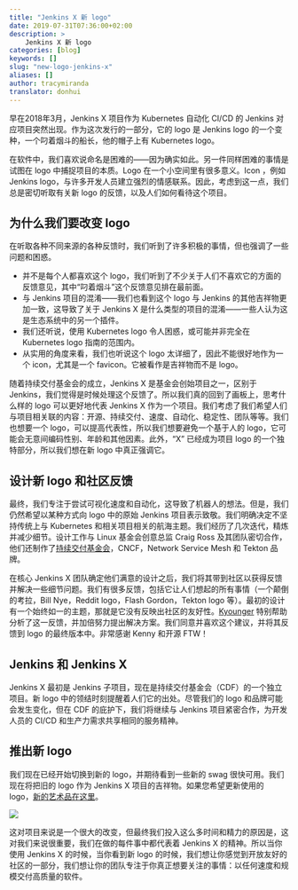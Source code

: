 ```yaml
---
title: "Jenkins X 新 logo"
date: 2019-07-31T07:36:00+02:00
description: >
    Jenkins X 新 logo
categories: [blog]
keywords: []
slug: "new-logo-jenkins-x"
aliases: []
author: tracymiranda
translator: donhui
---
```

早在2018年3月，Jenkins X 项目作为 Kubernetes 自动化 CI/CD 的 Jenkins 对应项目突然出现。作为这次发行的一部分，它的 logo 是 Jenkins logo 的一个变种，一个叼着烟斗的船长，他的帽子上有 Kubernetes logo。

在软件中，我们喜欢说命名是困难的——因为确实如此。另一件同样困难的事情是试图在 logo 中捕捉项目的本质。Logo 在一个小空间里有很多意义。Icon ，例如 Jenkins logo，与许多开发人员建立强烈的情感联系。因此，考虑到这一点，我们总是密切听取有关新 logo 的反馈，以及人们如何看待这个项目。

## 为什么我们要改变 logo

在听取各种不同来源的各种反馈时，我们听到了许多积极的事情，但也强调了一些问题和困惑。

* 并不是每个人都喜欢这个 logo，我们听到了不少关于人们不喜欢它的方面的反馈意见，其中“叼着烟斗”这个反馈意见排在最前面。
* 与 Jenkins 项目的混淆——我们也看到这个 logo 与 Jenkins 的其他吉祥物更加一致，这导致了关于 Jenkins X 是什么类型的项目的混淆——一些人认为这是生态系统中的另一个插件。
* 我们还听说，使用 Kubernetes logo 令人困惑，或可能并非完全在 Kubernetes logo 指南的范围内。
* 从实用的角度来看，我们也听说这个 logo 太详细了，因此不能很好地作为一个 icon，尤其是一个 favicon。它被看作是吉祥物而不是 logo。

随着持续交付基金会的成立，Jenkins X 是基金会创始项目之一，区别于 Jenkins，我们觉得是时候处理这个反馈了。所以我们真的回到了画板上，思考什么样的 logo 可以更好地代表 Jenkins X 作为一个项目。我们考虑了我们希望人们与项目相关联的内容：开源、持续交付、速度、自动化、稳定性、团队等等。我们也想要一个 logo，可以提高代表性，所以我们想要避免一个基于人的 logo，它可能会无意间编码性别、年龄和其他因素。此外，“X” 已经成为项目 logo 的一个独特部分，所以我们想在新 logo 中真正强调它。

## 设计新 logo 和社区反馈

最终，我们专注于尝试可视化速度和自动化，这导致了机器人的想法。但是，我们仍然希望以某种方式向 logo 中的原始 Jenkins 项目表示致敬。我们明确决定不坚持传统上与 Kubernetes 和相关项目相关的航海主题。我们经历了几次迭代，精炼并减少细节。设计工作与 Linux 基金会创意总监 Craig Ross 及其团队密切合作，他们还制作了[持续交付基金会](https://cd.foundation/)，CNCF，Network Service Mesh 和 Tekton 品牌。

在核心 Jenkins X 团队确定他们满意的设计之后，我们将其带到社区以获得反馈并解决一些细节问题。我们有很多反馈，包括它让人们想起的所有事情（一个颠倒的考拉，Bill Nye，Reddit logo，Flash Gordon，Tekton logo 等）。最初的设计有一个始终如一的主题，那就是它没有反映出社区的友好性。[Kyounger](https://github.com/jenkins-x/jx/issues/4144#issuecomment-497787629) 特别帮助分析了这一反馈，并加倍努力提出解决方案。我们同意并喜欢这个建议，并将其反馈到 logo 的最终版本中。非常感谢 Kenny 和开源 FTW！

## Jenkins 和 Jenkins X

Jenkins X 最初是 Jenkins 子项目，现在是持续交付基金会（CDF）的一个独立项目。新 logo 中的领结时刻提醒着人们它的出处。尽管我们的 logo 和品牌可能会发生变化，但在 CDF 的庇护下，我们将继续与 Jenkins 项目紧密合作，为开发人员的 CI/CD 和生产力需求共享相同的服务精神。

## 推出新 logo

我们现在已经开始切换到新的 logo，并期待看到一些新的 swag 很快可用。我们现在将把旧的 logo 作为 Jenkins X 项目的吉祥物。如果您希望更新使用的 logo，[新的艺术品在这里](https://github.com/cdfoundation/artwork)。

<img src="/news/new-logo-jenkins-x/jenkinsx-stacked-color.png">

这对项目来说是一个很大的改变，但最终我们投入这么多时间和精力的原因是，这对我们来说很重要，我们在做的每件事中都代表着 Jenkins X 的精神。所以当你使用 Jenkins X 的时候，当你看到新 logo 的时候，我们想让你感觉到开放友好的社区的一部分，我们想让你的团队专注于你真正想要关注的事情：以任何速度和规模交付高质量的软件。
